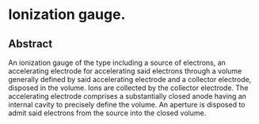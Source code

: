 # Ionization gauge.

## Abstract
An ionization gauge of the type including a source of electrons, an accelerating electrode for accelerating said electrons through a volume generally defined by said accelerating electrode and a collector electrode, disposed in the volume. Ions are collected by the collector electrode. The accelerating electrode comprises a substantially closed anode having an internal cavity to precisely define the volume. An aperture is disposed to admit said electrons from the source into the closed volume.
